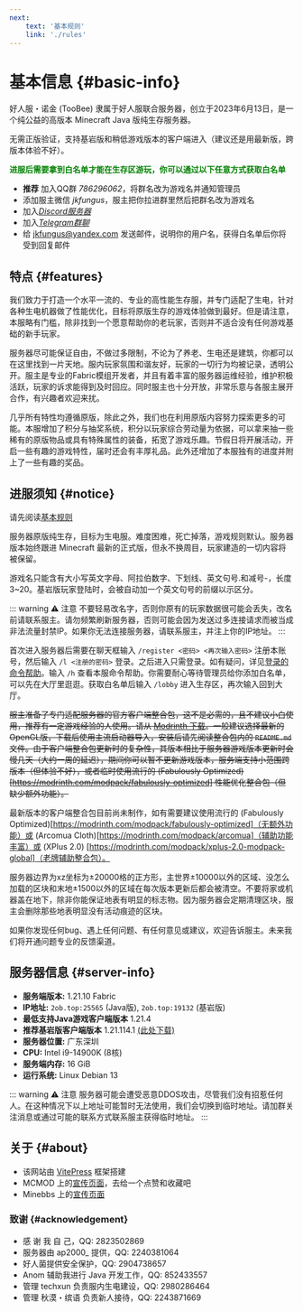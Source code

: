 ```yaml
---
next:
    text: '基本规则'
    link: './rules'
---
```


# 基本信息 {#basic-info}

好人服・诺金 (TooBee) 隶属于好人服联合服务器，创立于2023年6月13日，是一个纯公益的高版本 Minecraft Java 版纯生存服务器。

无需正版验证，支持基岩版和稍低游戏版本的客户端进入（建议还是用最新版，跨版本体验不好）。

**<p style="color:green;">进服后需要拿到白名单才能在生存区游玩，你可以通过以下任意方式获取白名单</p>**

- **推荐** 加入QQ群 *786296062*，将群名改为游戏名并通知管理员
- 添加服主微信 *jkfungus*，服主把你拉进群里然后把群名改为游戏名
- 加入[*Discord服务器*](https://discord.gg/YcJVpVKe8q)
- 加入[*Telegram群聊*](https://t.me/mc2ob)
- 给 jkfungus@yandex.com 发送邮件，说明你的用户名，获得白名单后你将受到回复邮件

## 特点 {#features}

我们致力于打造一个水平一流的、专业的高性能生存服，并专门适配了生电，针对各种生电机器做了性能优化，目标将原版生存的游戏体验做到最好。但是请注意，本服略有门槛，除非找到一个愿意帮助你的老玩家，否则并不适合没有任何游戏基础的新手玩家。

服务器尽可能保证自由，不做过多限制，不论为了养老、生电还是建筑，你都可以在这里找到一片天地。服内玩家氛围和谐友好，玩家的一切行为均被记录，透明公开。服主是专业的Fabric模组开发者，并且有着丰富的服务器运维经验，维护积极活跃，玩家的诉求能得到及时回应。同时服主也十分开放，非常乐意与各服主展开合作，有兴趣者欢迎来扰。

几乎所有特性均遵循原版，除此之外，我们也在利用原版内容努力探索更多的可能。本服增加了积分与抽奖系统，积分以玩家综合劳动量为依据，可以拿来抽一些稀有的原版物品或具有特殊属性的装备，拓宽了游戏乐趣。节假日将开展活动，开启一些有趣的游戏特性，届时还会有丰厚礼品。此外还增加了本服独有的进度并附上了一些有趣的奖品。

## 进服须知 {#notice}

请先阅读[基本规则](rules)

服务器原版纯生存，目标为生电服。难度困难，死亡掉落，游戏规则默认。服务器版本始终跟进 Minecraft 最新的正式版，但永不换周目，玩家建造的一切内容将被保留。

游戏名只能含有大小写英文字母、阿拉伯数字、下划线、英文句号.和减号-，长度3~20。基岩版玩家登陆时，会被自动加一个英文句号的前缀以示区分。

::: warning :warning: 注意
不要轻易改名字，否则你原有的玩家数据很可能会丢失，改名前请联系服主。请勿频繁刷新服务器，否则可能会因为发送过多连接请求而被当成非法流量封禁IP。如果你无法连接服务器，请联系服主，并注上你的IP地址。
:::

首次进入服务器后需要在聊天框输入 `/register <密码> <再次输入密码>` 注册本账号，然后输入 `/l <注册的密码>` 登录。之后进入只需登录。如有疑问，详见[登录的命令帮助](commands/easyauth.md)。输入 `/h` 查看本服命令帮助。你需要耐心等待管理员给你添加白名单，可以先在大厅里逛逛。获取白名单后输入 `/lobby` 进入生存区，再次输入回到大厅。

~~服主准备了专门适配服务器的官方客户端整合包，这不是必需的，且不建议小白使用，推荐有一定游戏经验的人使用。请从 [Modrinth 下载](https://modrinth.com/modpack/toobee-client)。一般建议选择最新的OpenGL版，下载后使用主流启动器导入，安装后请先阅读整合包内的 `README.md` 文件。由于客户端整合包更新时的复杂性，其版本相比于服务器游戏版本更新时会慢几天（大约一周的延迟），期间你可以暂不更新游戏版本，服务端支持小范围跨版本（但体验不好），或者临时使用流行的 (Fabulously Optimized)[https://modrinth.com/modpack/fabulously-optimized] 性能优化整合包（但缺少额外功能）。~~

最新版本的客户端整合包目前尚未制作，如有需要建议使用流行的 (Fabulously Optimized)[https://modrinth.com/modpack/fabulously-optimized]（无额外功能）或 (Arcomua Cloth)[https://modrinth.com/modpack/arcomua]（辅助功能丰富）或 (XPlus 2.0) [https://modrinth.com/modpack/xplus-2.0-modpack-global]（老牌辅助整合包）。

服务器边界为xz坐标为±20000格的正方形，主世界±10000以外的区域、没怎么加载的区块和末地±1500以外的区域在每次版本更新后都会被清空。不要将家或机器盖在地下，除非你能保证地表有明显的标志物。因为服务器会定期清理区块，服主会删除那些地表明显没有活动痕迹的区块。

如果你发现任何bug、遇上任何问题、有任何意见或建议，欢迎告诉服主。未来我们将开通问题专业的反馈渠道。

## 服务器信息 {#server-info}

- **服务端版本:** 1.21.10 Fabric
- **IP地址:** `2ob.top:25565` (Java版), `2ob.top:19132` (基岩版)
- **最低支持Java游戏客户端版本** 1.21.4
- **推荐基岩版客户端版本** 1.21.114.1 [(此处下载)](https://mcapks.net/)
- **服务器位置:** 广东深圳
- **CPU:** Intel i9-14900K (8核)
- **服务端内存:** 16 GiB
- **运行系统:** Linux Debian 13

::: warning :warning: 注意
服务器可能会遭受恶意DDOS攻击，尽管我们没有招惹任何人。在这种情况下以上地址可能暂时无法使用，我们会切换到临时地址。请加群关注消息或通过可能的联系方式联系服主获得临时地址。
:::

## 关于 {#about}
- 该网站由 [VitePress](https://vitepress.dev/) 框架搭建
- MCMOD 上的[宣传页面](https://play.mcmod.cn/sv20187558.html)，去给一个点赞和收藏吧
- Minebbs 上的[宣传页面](https://www.minebbs.com/threads/toobee.31253/)

### 致谢 {#acknowledgement}
- 感 谢 我 自 己，QQ: 2823502869
- 服务器由 ap2000_ 提供，QQ: 2240381064
- 好人菌提供安全保护，QQ: 2904738657
- Anom 辅助我进行 Java 开发工作，QQ: 852433557
- 管理 techxun 负责服内生电建设，QQ: 2980286464
- 管理 秋漠・缤语 负责新人接待，QQ: 2243871669
